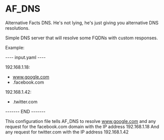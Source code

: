 # AF_DNS
Alternative Facts DNS. He's not lying, he's just giving you alternative DNS resolutions.

Simple DNS server that will resolve some FQDNs with custom responses.

Example:

---- input.yaml ----

192.168.1.18:
 - www.google.com
 - .facebook.com

192.168.1.42:
 - .twitter.com
 
 ------- END -------

This configuration file tells AF_DNS to resolve www.google.com and any request for the facebook.com domain
with the IP address 192.168.1.18
And any request for twitter.com with the IP address 192.168.1.42
